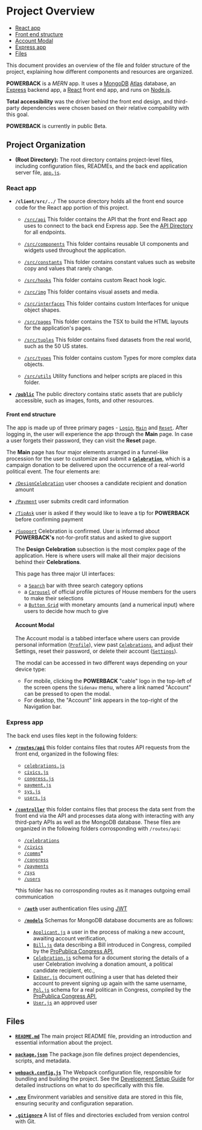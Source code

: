 # Project Overview

- [React app](#react-app)
-   [Front end structure](#front-end-structure)
  - [Account Modal](#account-modal)
- [Express app](#express-app)
- [Files](#files)

This document provides an overview of the file and folder structure of the project, explaining how different components and resources are organized.

**POWERBACK** is a _MERN_ app. It uses a [MongoDB](https://www.mongodb.com/docs/) [Atlas](https://www.mongodb.com/docs/atlas/getting-started/) database, an [Express](https://expressjs.com/en/api.html) backend app, a [React](https://react.dev/) front end app, and runs on [Node.js](https://nodejs.org/en/docs).

**Total accessibility** was the driver behind the front end design, and third-party dependencies were chosen based on their relative compability with this goal.

**POWERBACK** is currently in public Beta.

## Project Organization

- **(Root Directory):** The root directory contains project-level files, including configuration files, READMEs, and the back end application server file, [`app.js`](../app.js).

### React app

- **`/client/src/../`** The source directory holds all the front end source code for the React app portion of this project.

  - [`/src/api`](../client/src/api) This folder contains the API that the front end React app uses to connect to the back end Express app. See the [API Directory](./API.md) for all endpoints.

  - [`/src/components`](../client/src/components) This folder contains reusable UI components and widgets used throughout the application.

  - [`/src/constants`](../client/src/constants) This folder contains constant values such as website copy and values that rarely change.

  - [`/src/hooks`](../client/src/hooks) This folder contains custom React hook logic.

  - [`/src/img`](../client/src/img) This folder contains visual assets and media.

  - [`/src/interfaces`](../client/src/interfaces) This folder contains custom Interfaces for unique object shapes.

  - [`/src/pages`](../client/src/pages) This folder contains the TSX to build the HTML layouts for the application's pages.

  - [`/src/tuples`](../client/src/tuples) This folder contains fixed datasets from the real world, such as the 50 US states.

  - [`/src/types`](../client/src/types) This folder contains custom Types for more complex data objects.

  - [`/src/utils`](../client/src/utils) Utility functions and helper scripts are placed in this folder.

- **[`/public`](../client/public)** The public directory contains static assets that are publicly accessible, such as images, fonts, and other resources.

#### Front end structure

The app is made up of three primary pages - [`Login`](../client/src/pages/Login/), [`Main`](../client/src/pages/Main/) and [`Reset`](../client/src/pages/Reset/). After logging in, the user will experience the app through the **Main** page. In case a user forgets their password, they can visit the **Reset** page.

The **Main** page has four major elements arranged in a funnel-like procession for the user to customize and submit a **[`Celebration`](FAQ.md/#celebrations)**, which is a campaign donation to be delivered upon the occurrence of a real-world political event. The four elements are:

- [`/DesignCelebration`](../client/src/pages/Main/screens/Celebrate/TabContents/DesignCelebration/) user chooses a candidate recipient and donation amount
- [`/Payment`](../client/src/pages/Main/screens/Celebrate/TabContents/Payment/) user submits credit card information
- [`/TipAsk`](../client/src/pages/Main/screens/Celebrate/TabContents/TipAsk/) user is asked if they would like to leave a tip for **POWERBACK** before confirming payment
- [`/Support`](../client/src/pages/Main/screens/Celebrate/TabContents/Support/) Celebration is confirmed. User is informed about **POWERBACK's** not-for-profit status and asked to give support

  The **Design Celebration** subsection is the most complex page of the application. Here is where users will make all their major decisions behind their **Celebrations**.

  This page has three major UI interfaces:

  - a [`Search`](../client/src/components/search/) bar with three search category options
  - a [`Carousel`](../client/src/components/interactive/PolCarousel/) of official profile pictures of House members for the users to make their selections
  - a [`Button Grid`](../client/src/components/interactive/BtnGrid/) with monetary amounts (and a numerical input) where users to decide how much to give

  #### Account Modal

  The Account modal is a tabbed interface where users can provide personal information ([`Profile`](../client/src/pages/Main/screens/Celebrate/AccountModal/subcomps/body/panes/Profile/)), view past [`Celebrations`](../client/src/pages/Main/screens/Celebrate/AccountModal/subcomps/body/panes/Celebrations/), and adjust their Settings, reset their password, or delete their account ([`Settings`](../client/src/pages/Main/screens/Celebrate/AccountModal/subcomps/body/panes/Settings/)).

  The modal can be accessed in two different ways depending on your device type:

  - For mobile, clicking the **POWERBACK** "cable" logo in the top-left of the screen opens the `Sidenav` menu, where a link named "Account" can be pressed to open the modal.
  - For desktop, the "Account" link appears in the top-right of the Navigation bar.

### Express app

The back end uses files kept in the following folders:

- **[`/routes/api`](../routes/api/)** this folder contains files that routes API requests from the front end, organized in the following files:

  - [`celebrations.js`](../routes/api/celebrations.js)
  - [`civics.js`](../routes/api/civics.js)
  - [`congress.js`](../routes/api/congress.js)
  - [`payment.js`](../routes/api/payment.js)
  - [`sys.js`](../routes/api/sys.js)
  - [`users.js`](../routes/api/users.js)

- **[`/controller`](../controller/)** this folder contains files that process the data sent from the front end via the API and processes data along with interacting with any third-party APIs as well as the MongoDB database. These files are organized in the following folders corrosponding with `/routes/api`:

  - [`/celebrations`](../controller/celebrations/)
  - [`/civics`](../controller/civics/)
  - [`/comms`](../controller/comms/)\*
  - [`/congress`](../controller/congress/)
  - [`/payments`](../controller/payments/)
  - [`/sys`](../controller/sys/)
  - [`/users`](../controller/users/)

  \*this folder has no corrosponding routes as it manages outgoing email communication

  - **[`/auth`](../auth/)** user authentication files using [JWT](https://jwt.io/introduction)

  - **[`/models`](../models/)** Schemas for MongoDB database documents are as follows:
    - [`Applicant.js`](../models/Applicant.js) a user in the process of making a new account, awaiting account verification,
    - [`Bill.js`](../models/Bill.js) data describing a Bill introduced in Congress, compiled by the [ProPublica Congress API](https://projects.propublica.org/api-docs/congress-api/bills/),
    - [`Celebration.js`](../models/Celebration.js) schema for a document storing the details of a user Celebration involving a donation amount, a political candidate recipient, etc.,
    - [`ExUser.js`](../models/ExUser.js) document outlining a user that has deleted their account to prevent signing up again with the same username,
    - [`Pol.js`](../models/Pol.js) schema for a real politican in Congress, compiled by the [ProPublica Congress API](https://projects.propublica.org/api-docs/congress-api/members/),
    - [`User.js`](../models/User.js) an approved user

## Files

- **[`README.md`](../README.md)** The main project README file, providing an introduction and essential information about the project.

- **[`package.json`](../package.json)** The package.json file defines project dependencies, scripts, and metadata.

- **[`webpack.config.js`](../webpack.config.js)** The Webpack configuration file, responsible for bundling and building the project. See the [Development Setup Guide](./DEVELOPMENT.md) for detailed instructions on what to do specifically with this file.

- **[`.env`](./DEVELOPMENT.md#environment-variables)** Environment variables and sensitive data are stored in this file, ensuring security and configuration separation.

- **[`.gitignore`](../.gitignore)** A list of files and directories excluded from version control with Git.
